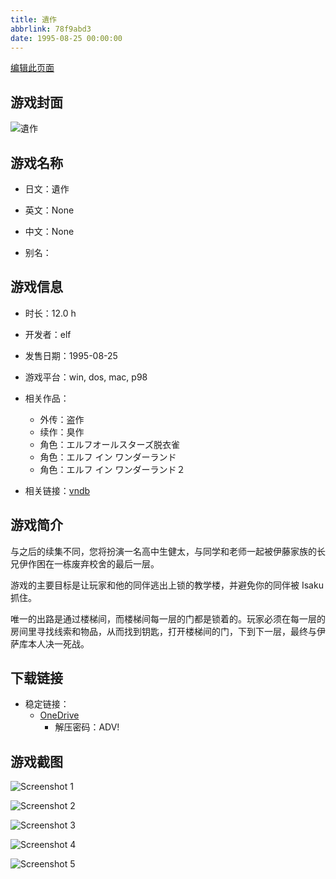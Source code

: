```yaml
---
title: 遺作
abbrlink: 78f9abd3
date: 1995-08-25 00:00:00
---
```

[编辑此页面](https://github.com/ACG-3/ADV3-source/blob/main/source/_posts/games/%E9%81%BA%E4%BD%9C.md)

## 游戏封面

![遺作](https://pan.timero.xyz/d/onedrive/img_lib_001/%E9%81%BA%E4%BD%9C_cover.avif)


## 游戏名称

- 日文：遺作
- 英文：None
- 中文：None

- 别名：


## 游戏信息

- 时长：12.0 h
- 开发者：elf
- 发售日期：1995-08-25
- 游戏平台：win, dos, mac, p98
- 相关作品：
   - 外传：盗作
   - 续作：臭作
   - 角色：エルフオールスターズ脱衣雀
   - 角色：エルフ イン ワンダーランド
   - 角色：エルフ イン ワンダーランド２

- 相关链接：[vndb](https://vndb.org/v2340)


## 游戏简介

与之后的续集不同，您将扮演一名高中生健太，与同学和老师一起被伊藤家族的长兄伊作困在一栋废弃校舍的最后一层。

游戏的主要目标是让玩家和他的同伴逃出上锁的教学楼，并避免你的同伴被 Isaku 抓住。

唯一的出路是通过楼梯间，而楼梯间每一层的门都是锁着的。玩家必须在每一层的房间里寻找线索和物品，从而找到钥匙，打开楼梯间的门，下到下一层，最终与伊萨库本人决一死战。


## 下载链接

- 稳定链接：
    - [OneDrive](https://pan.timero.xyz/onedrive/adv_lib_001/%E9%81%BA%E4%BD%9C)
        - 解压密码：ADV!



## 游戏截图


![Screenshot 1](https://pan.timero.xyz/d/onedrive/img_lib_001/%E9%81%BA%E4%BD%9C_Screenshot_1.avif)

![Screenshot 2](https://pan.timero.xyz/d/onedrive/img_lib_001/%E9%81%BA%E4%BD%9C_Screenshot_2.avif)

![Screenshot 3](https://pan.timero.xyz/d/onedrive/img_lib_001/%E9%81%BA%E4%BD%9C_Screenshot_3.avif)

![Screenshot 4](https://pan.timero.xyz/d/onedrive/img_lib_001/%E9%81%BA%E4%BD%9C_Screenshot_4.avif)

![Screenshot 5](https://pan.timero.xyz/d/onedrive/img_lib_001/%E9%81%BA%E4%BD%9C_Screenshot_5.avif)

